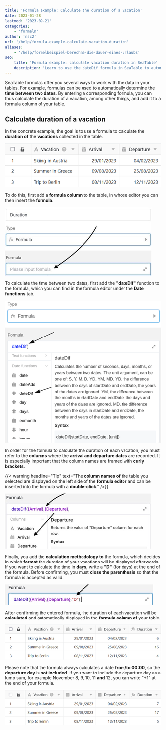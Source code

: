 ```yaml
---
title: 'Formula example: Calculate the duration of a vacation'
date: 2023-01-28
lastmod: '2023-09-21'
categories:
    - 'formeln'
author: 'nsc2'
url: '/help/formula-example-calculate-vacation-duration'
aliases:
    - '/help/formelbeispiel-berechne-die-dauer-eines-urlaubs'
seo:
    title: 'Formula example: calculate vacation duration in SeaTable'
    description: 'Learn to use the dateDif formula in SeaTable to automatically calculate vacation length between start and end dates in days.'
---
```


SeaTable formulas offer you several ways to work with the data in your tables. For example, formulas can be used to automatically determine the **time between two dates**. By entering a corresponding formula, you can thus calculate the duration of a vacation, among other things, and add it to a formula column of your table.

## Calculate duration of a vacation

In the concrete example, the goal is to use a formula to calculate the **duration of** the **vacations** collected in the table.

![Example table for calculating the duration of leave using a formula](images/Beispiel-Tabelle-zur-Berechnung-der-Dauer-von-Urlauben-mithilfe-einer-Formel.png)

To do this, first add a **formula column** to the table, in whose editor you can then insert the **formula**.

![Entering the formula in the text field provided for this purpose](images/input-formular-2-1.jpg)

To calculate the time between two dates, first add the **"dateDif"** function to the formula, which you can find in the formula editor under the **Date functions** tab.

![Adding the "Date difference" function to the formula](images/add-function-datedif.png)

In order for the formula to calculate the duration of each vacation, you must refer to the **columns** where the **arrival and departure dates** are recorded. It is especially important that the column names are framed with **curly brackets**.

{{< warning  headline="Tip"  text="The **column names of** the table you selected are displayed on the left side of the **formula editor** and can be inserted into the formula with a **double-click**." />}}

![Adding the references to the names of the table columns where the arrival and departure dates can be found.](images/reference-to-columns.jpg)

Finally, you add the **calculation methodology to** the formula, which decides in which **format** the duration of your vacations will be displayed afterwards. If you want to calculate the time in **days**, write a **"D"** (for days) at the end of the formula. Before confirming, you must **close the parenthesis** so that the formula is accepted as valid.

![Ending the formula with the calculation methodology and a bracket](images/finish-formular.jpg)

After confirming the entered formula, the duration of each vacation will be **calculated** and automatically displayed in the **formula column of** your table.

![The result of the formula is the duration of the leave in days](images/Das-Ergebnis-der-Formel-ist-die-Dauer-des-Urlaubs-in-Tagen.png)

Please note that the formula always calculates a date **from/to 00:00**, so the **departure day** is **not included**. If you want to include the departure day as a lump sum, for example November 8, 9, 10, 11 **and** 12, you can write "+1" at the end of your formula.

![The result of the formula as a period including the day of departure](images/Das-Ergebnis-der-Formel-als-Zeitraum-inklusive-Abreisetag.png)
